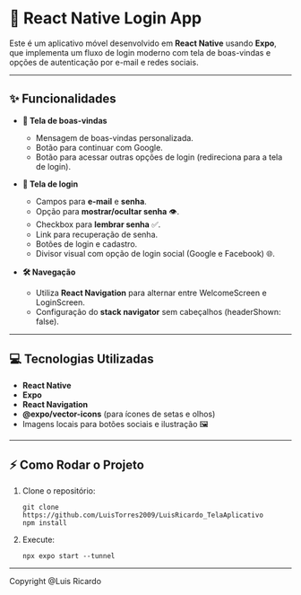 # 🚀 React Native Login App

Este é um aplicativo móvel desenvolvido em **React Native** usando **Expo**, que implementa um fluxo de login moderno com tela de boas-vindas e opções de autenticação por e-mail e redes sociais. 

---

## ✨ Funcionalidades

- **👋 Tela de boas-vindas**  
  - Mensagem de boas-vindas personalizada.  
  - Botão para continuar com Google.  
  - Botão para acessar outras opções de login (redireciona para a tela de login).  

- **🔑 Tela de login**  
  - Campos para **e-mail** e **senha**.  
  - Opção para **mostrar/ocultar senha** 👁️.  
  - Checkbox para **lembrar senha** ✅.  
  - Link para recuperação de senha.  
  - Botões de login e cadastro.  
  - Divisor visual com opção de login social (Google e Facebook) 🌐.  

- **🛠 Navegação**  
  - Utiliza **React Navigation** para alternar entre WelcomeScreen e LoginScreen.  
  - Configuração do **stack navigator** sem cabeçalhos (headerShown: false).  

---

## 💻 Tecnologias Utilizadas

- **React Native**  
- **Expo**  
- **React Navigation**  
- **@expo/vector-icons** (para ícones de setas e olhos)  
- Imagens locais para botões sociais e ilustração 🖼️  

---

## ⚡ Como Rodar o Projeto

1. Clone o repositório:
   ```
   git clone https://github.com/LuisTorres2009/LuisRicardo_TelaAplicativo
   npm install
   ```

2. Execute:
   ```
   npx expo start --tunnel
   
   ```

---

Copyright @Luis Ricardo

